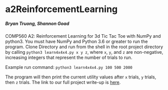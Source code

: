 # a2ReinforcementLearning
##### Bryan Truong, Shannon Goad
COMP560 A2: Reinforcement Learning for 3d Tic Tac Toe with NumPy and python3. You must have NumPy and Python 3.6 or greater to run the program.
Clone Directory and run from the shell in the root project directory by calling `python3 learn4x4x4.py x y z`,
where `x`, `y`, and `z` are non-negative, increasing integers that represent the number of trials
to run.

Example run command: `python3 learn4x4x4.py 100 500 2000`

The program will then print the current utility values after `x` trials, `y` trials, then `z` trials.
The link to our full project write-up is [here](https://drive.google.com/file/d/1GrmNMI2VjKUDBj9Sy383j93LnTNR_Ha2/view).
